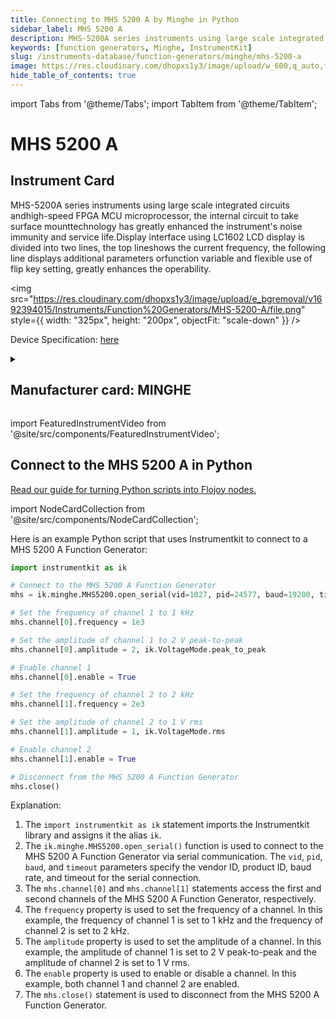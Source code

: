 ```yaml
---
title: Connecting to MHS 5200 A by Minghe in Python
sidebar_label: MHS 5200 A
description: MHS-5200A series instruments using large scale integrated circuits andhigh-speed FPGA MCU microprocessor, the internal circuit to take surface mounttechnology has greatly enhanced the instrument's noise immunity and service life.Display interface using LC1602 LCD display is divided into two lines, the top lineshows the current frequency, the following line displays additional parameters orfunction variable and flexible use of flip key setting, greatly enhances the operability.
keywords: [function generators, Minghe, InstrumentKit]
slug: /instruments-database/function-generators/minghe/mhs-5200-a
image: https://res.cloudinary.com/dhopxs1y3/image/upload/w_600,q_auto,f_auto/e_bgremoval/v1692394015/Instruments/Function%20Generators/MHS-5200-A/file.jpg
hide_table_of_contents: true
---
```


import Tabs from '@theme/Tabs';
import TabItem from '@theme/TabItem';

# MHS 5200 A

## Instrument Card

<div className="flex">

<div>

MHS-5200A series instruments using large scale integrated circuits andhigh-speed FPGA MCU microprocessor, the internal circuit to take surface mounttechnology has greatly enhanced the instrument's noise immunity and service life.Display interface using LC1602 LCD display is divided into two lines, the top lineshows the current frequency, the following line displays additional parameters orfunction variable and flexible use of flip key setting, greatly enhances the operability.

</div>

<img src="https://res.cloudinary.com/dhopxs1y3/image/upload/e_bgremoval/v1692394015/Instruments/Function%20Generators/MHS-5200-A/file.png" style={{ width: "325px", height: "200px", objectFit: "scale-down" }} />

</div>

<div className="flex text-center">

<p>Device Specification: <a target="\_blank" href="/instruments-database/all-instruments/">here</a></p>

</div>

<details style={{ marginTop: "15px"}}>
<summary><h2>Manufacturer card: MINGHE</h2></summary>

<img src="https://res.cloudinary.com/dhopxs1y3/image/upload/v1692142672/Instruments/Vendor%20Logos/FLOJOY_TEXT.png" style={{ width: "100%", height: "170px",objectFit: "scale-down" }} />

Could not find.

<ul>
  <li>Headquarters: nan</li>
  <li>Yearly Revenue (millions, USD): nan</li>
  <li>Vendor Website: <a href="https://sigrok.org/wiki/MHINSTEK_MHS-5200A">here</a></li>
</ul>
</details>

import FeaturedInstrumentVideo from '@site/src/components/FeaturedInstrumentVideo';

<FeaturedInstrumentVideo category='FUNCTION_GENERATORS' manufacturer='MINGHE'></FeaturedInstrumentVideo>


## Connect to the MHS 5200 A in Python

[Read our guide for turning Python scripts into Flojoy nodes.](https://docs.flojoy.ai/custom-nodes/creating-custom-node/)

import NodeCardCollection from '@site/src/components/NodeCardCollection';

<Tabs>

<TabItem value="Flojoy" label="Flojoy" className="flojoy-instrument-tabs">

<NodeCardCollection category='FUNCTION_GENERATORS' manufacturer='MINGHE'></NodeCardCollection>

</TabItem>
<TabItem value="InstrumentKit" label="InstrumentKit">

Here is an example Python script that uses Instrumentkit to connect to a MHS 5200 A Function Generator:

```python
import instrumentkit as ik

# Connect to the MHS 5200 A Function Generator
mhs = ik.minghe.MHS5200.open_serial(vid=1027, pid=24577, baud=19200, timeout=1)

# Set the frequency of channel 1 to 1 kHz
mhs.channel[0].frequency = 1e3

# Set the amplitude of channel 1 to 2 V peak-to-peak
mhs.channel[0].amplitude = 2, ik.VoltageMode.peak_to_peak

# Enable channel 1
mhs.channel[0].enable = True

# Set the frequency of channel 2 to 2 kHz
mhs.channel[1].frequency = 2e3

# Set the amplitude of channel 2 to 1 V rms
mhs.channel[1].amplitude = 1, ik.VoltageMode.rms

# Enable channel 2
mhs.channel[1].enable = True

# Disconnect from the MHS 5200 A Function Generator
mhs.close()
```

Explanation:
1. The `import instrumentkit as ik` statement imports the Instrumentkit library and assigns it the alias `ik`.
2. The `ik.minghe.MHS5200.open_serial()` function is used to connect to the MHS 5200 A Function Generator via serial communication. The `vid`, `pid`, `baud`, and `timeout` parameters specify the vendor ID, product ID, baud rate, and timeout for the serial connection.
3. The `mhs.channel[0]` and `mhs.channel[1]` statements access the first and second channels of the MHS 5200 A Function Generator, respectively.
4. The `frequency` property is used to set the frequency of a channel. In this example, the frequency of channel 1 is set to 1 kHz and the frequency of channel 2 is set to 2 kHz.
5. The `amplitude` property is used to set the amplitude of a channel. In this example, the amplitude of channel 1 is set to 2 V peak-to-peak and the amplitude of channel 2 is set to 1 V rms.
6. The `enable` property is used to enable or disable a channel. In this example, both channel 1 and channel 2 are enabled.
7. The `mhs.close()` statement is used to disconnect from the MHS 5200 A Function Generator.

</TabItem>
</Tabs>